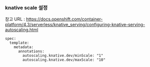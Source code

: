 
### knative scale 설정

참고 URL : https://docs.openshift.com/container-platform/4.3/serverless/knative_serving/configuring-knative-serving-autoscaling.html

```
spec:
  template:
    metadata:
      annotations:
        autoscaling.knative.dev/minScale: "1"
        autoscaling.knative.dev/maxScale: "10"
```
